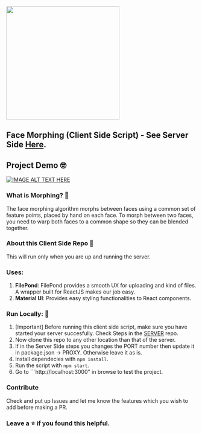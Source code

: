 <img src="https://cdn.dribbble.com/users/470545/screenshots/2153975/face-morphing.gif" width="300"/>

## Face Morphing (Client Side Script) - See Server Side [Here](https://github.com/tarunnsingh/morph-server).

## Project Demo :nerd_face:

[![IMAGE ALT TEXT HERE](http://img.youtube.com/vi/_ThVHciEj4g/0.jpg)](http://www.youtube.com/watch?v=_ThVHciEj4g)

### What is Morphing? :thinking:

The face morphing algorithm morphs between faces using a common set of feature points, placed by hand on each face. To morph between two faces, you need to warp both faces to a common shape so they can be blended together.

### About this Client Side Repo :monocle_face:

This will run only when you are up and running the server.

### Uses:

1. **FilePond**: FilePond provides a smooth UX for uploading and kind of files. A wrapper built for ReactJS makes our job easy.
2. **Material UI**: Provides easy styling functionalities to React components.

### Run Locally: :rocket:

1. [Important] Before running this client side script, make sure you have started your server succesfully. Check Steps in the [SERVER](https://github.com/tarunnsingh/morph-server) repo.
2. Now clone this repo to any other location than that of the server.
3. If in the Server Side steps you changes the PORT number then update it in package.json -> PROXY. Otherwise leave it as is.
4. Install dependecies with `npm install`.
5. Run the script with `npm start`.
6. Go to ```http://localhost:3000" in browse to test the project.

### Contribute

Check and put up Issues and let me know the features which you wish to add before making a PR.

### Leave a :star: if you found this helpful.
